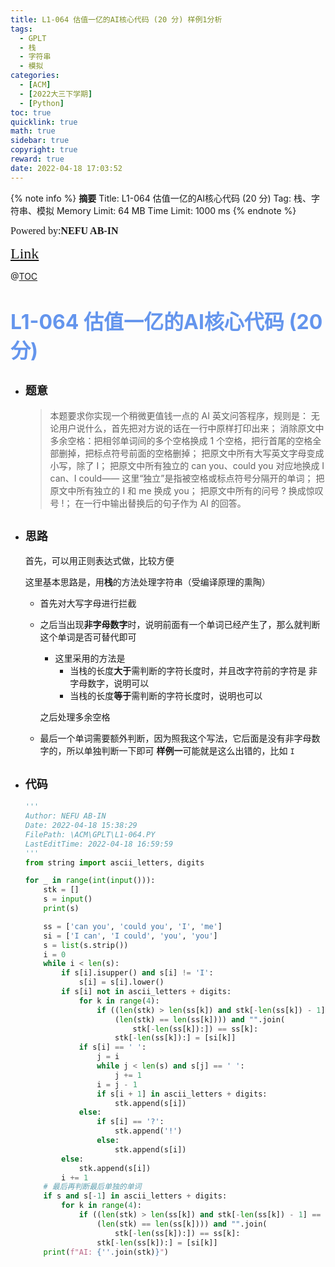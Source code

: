 ```yaml
---
title: L1-064 估值一亿的AI核心代码 (20 分) 样例1分析
tags:
  - GPLT
  - 栈
  - 字符串
  - 模拟
categories:
  - [ACM]
  - [2022大三下学期]
  - [Python]
toc: true
quicklink: true
math: true
sidebar: true
copyright: true
reward: true
date: 2022-04-18 17:03:52
---
```



{% note info %}
**摘要**
Title: L1-064 估值一亿的AI核心代码 (20 分)
Tag: 栈、字符串、模拟
Memory Limit: 64 MB
Time Limit: 1000 ms
{% endnote %}
<!-- more -->

<font size=3 face=楷体>Powered by:**NEFU AB-IN**</font>

<font color=#FFA500 size=5 face=楷体>[Link](https://pintia.cn/problem-sets/994805046380707840/problems/1111914599412858885)</font>

@[TOC](文章目录)

# <font color=#6495ED size=6>L1-064 估值一亿的AI核心代码 (20 分)</font>

* ## <font size=4 face=粗体>题意</font>

  >本题要求你实现一个稍微更值钱一点的 AI 英文问答程序，规则是：
  >无论用户说什么，首先把对方说的话在一行中原样打印出来；
  >消除原文中多余空格：把相邻单词间的多个空格换成 1 个空格，把行首尾的空格全部删掉，把标点符号前面的空格删掉；
  >把原文中所有大写英文字母变成小写，除了 I；
  >把原文中所有独立的 can you、could you 对应地换成 I can、I could—— 这里“独立”是指被空格或标点符号分隔开的单词；
  >把原文中所有独立的 I 和 me 换成 you；
  >把原文中所有的问号 ? 换成惊叹号 !；
  >在一行中输出替换后的句子作为 AI 的回答。

* ## <font size=4 face=粗体>思路</font>

  首先，可以用正则表达式做，比较方便
  
  这里基本思路是，用**栈**的方法处理字符串（受编译原理的熏陶）
    *  首先对大写字母进行拦截
    *  之后当出现**非字母数字**时，说明前面有一个单词已经产生了，那么就判断这个单词是否可替代即可
       *  这里采用的方法是
          *  当栈的长度**大于**需判断的字符长度时，并且改字符前的字符是 非字母数字，说明可以
          *  当栈的长度**等于**需判断的字符长度时，说明也可以
        
        之后处理多余空格
    * 最后一个单词需要额外判断，因为照我这个写法，它后面是没有非字母数字的，所以单独判断一下即可
      **样例一**可能就是这么出错的，比如 `I` 

* ## <font size=4 face=粗体>代码</font>

  ```python
  '''
  Author: NEFU AB-IN
  Date: 2022-04-18 15:38:29
  FilePath: \ACM\GPLT\L1-064.PY
  LastEditTime: 2022-04-18 16:59:59
  '''
  from string import ascii_letters, digits

  for _ in range(int(input())):
      stk = []
      s = input()
      print(s)

      ss = ['can you', 'could you', 'I', 'me']
      si = ['I can', 'I could', 'you', 'you']
      s = list(s.strip())
      i = 0
      while i < len(s):
          if s[i].isupper() and s[i] != 'I':
              s[i] = s[i].lower()
          if s[i] not in ascii_letters + digits:
              for k in range(4):
                  if ((len(stk) > len(ss[k]) and stk[-len(ss[k]) - 1] == ' ') or
                      (len(stk) == len(ss[k]))) and "".join(
                          stk[-len(ss[k]):]) == ss[k]:
                      stk[-len(ss[k]):] = [si[k]]
              if s[i] == ' ':
                  j = i
                  while j < len(s) and s[j] == ' ':
                      j += 1
                  i = j - 1
                  if s[i + 1] in ascii_letters + digits:
                      stk.append(s[i])
              else:
                  if s[i] == '?':
                      stk.append('!')
                  else:
                      stk.append(s[i])
          else:
              stk.append(s[i])
          i += 1
      # 最后再判断最后单独的单词
      if s and s[-1] in ascii_letters + digits:
          for k in range(4):
              if ((len(stk) > len(ss[k]) and stk[-len(ss[k]) - 1] == ' ') or
                  (len(stk) == len(ss[k]))) and "".join(
                      stk[-len(ss[k]):]) == ss[k]:
                  stk[-len(ss[k]):] = [si[k]]
      print(f"AI: {''.join(stk)}")
  ```